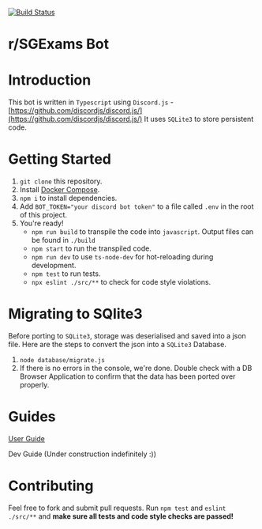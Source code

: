 [![Build Status](https://travis-ci.com/andrewome/sgexams-bot.svg?branch=master)](https://travis-ci.com/andrewome/sgexams-bot)
# r/SGExams Bot

# Introduction
This bot is written in `Typescript` using `Discord.js`  - [https://github.com/discordjs/discord.js/](https://github.com/discordjs/discord.js/)
It uses `SQLite3` to store persistent code.

# Getting Started
1. `git clone` this repository.
2. Install [Docker Compose](https://docs.docker.com/compose/install/).
3. `npm i` to install dependencies.
4. Add `BOT_TOKEN="your discord bot token"` to a file called `.env` in the root of this project.
5. You're ready!
   * `npm run build` to transpile the code into `javascript`. Output files can be found in `./build`
   * `npm start` to run the transpiled code.
   * `npm run dev` to use `ts-node-dev` for hot-reloading during development.
   * `npm test` to run tests.
   * `npx eslint ./src/**` to check for code style violations.

# Migrating to SQlite3
Before porting to `SQLite3`, storage was deserialised and saved into a json file. Here are the steps to convert the json into a `SQLite3` Database.

1. `node database/migrate.js`
2. If there is no errors in the console, we're done. Double check with a DB Browser Application to confirm that the data has been ported over properly.

# Guides
[User Guide](docs/USERGUIDE.md)

Dev Guide (Under construction indefinitely :))

# Contributing
Feel free to fork and submit pull requests. 
Run `npm test` and `eslint ./src/**` and **make sure all tests and code style checks are passed!**
